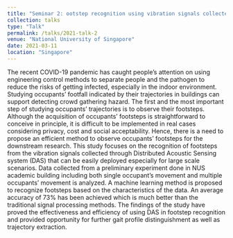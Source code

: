 ```yaml
---
title: "Seminar 2: ootstep recognition using vibration signals collected by Distributed Acoustic Sensing system (DAS)"
collection: talks
type: "Talk"
permalink: /talks/2021-talk-2
venue: "National University of Singapore"
date: 2021-03-11
location: "Singapore"
---
```

The recent COVID-19 pandemic has caught people’s attention on using engineering control methods to separate people and the pathogen to reduce the risks of getting infected, especially in the indoor environment. Studying occupants’ footfall indicated by their trajectories in buildings can support detecting crowd gathering hazard. The first and the most important step of studying occupants’ trajectories is to observe their footsteps. Although the acquisition of occupants’ footsteps is straightforward to conceive in principle, it is difficult to be implemented in real cases considering privacy, cost and social acceptability. Hence, there is a need to propose an efficient method to observe occupants’ footsteps for the downstream research. This study focuses on the recognition of footsteps from the vibration signals collected through Distributed Acoustic Sensing system (DAS) that can be easily deployed especially for large scale scenarios. Data collected from a preliminary experiment done in NUS academic building including both single occupant’s movement and multiple occupants’ movement is analyzed. A machine learning method is proposed to recognize footsteps based on the characteristics of the data. An average accuracy of 73% has been achieved which is much better than the traditional signal processing methods. The findings of the study have proved the effectiveness and efficiency of using DAS in footstep recognition and provided opportunity for further gait profile distinguishment as well as trajectory extraction.

